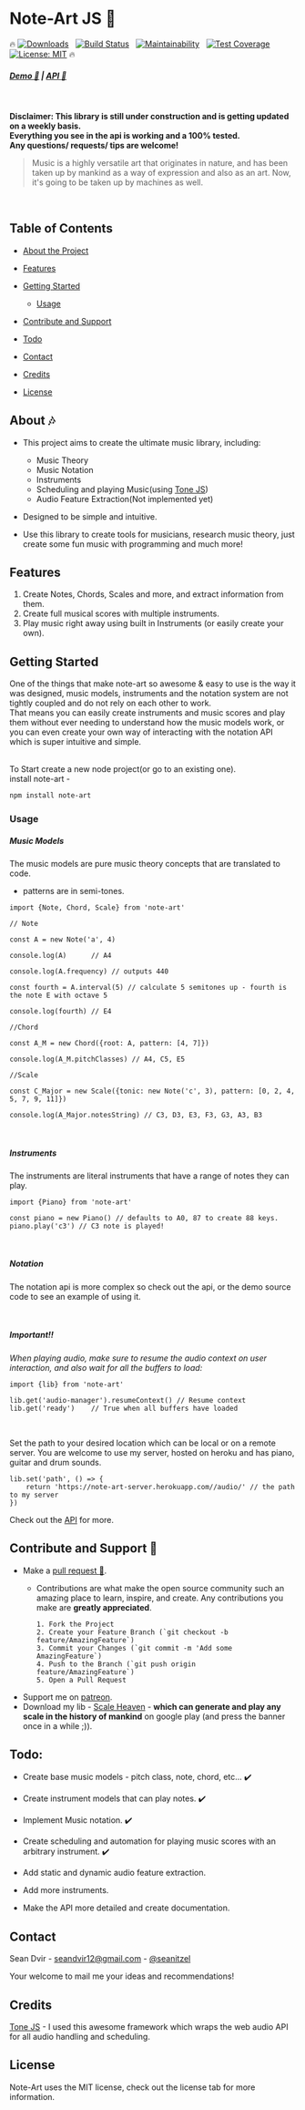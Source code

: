 # Note-Art JS :guitar:
:fire:
[![Downloads](https://img.shields.io/npm/dt/note-art.svg?style=flat-square)]()
&nbsp; [![Build Status](https://semaphoreci.com/api/v1/seanitzel/note-art/branches/master/shields_badge.svg)](https://semaphoreci.com/seanitzel/note-art)
&nbsp; [![Maintainability](https://api.codeclimate.com/v1/badges/0206283c6843673ea6d6/maintainability)](https://codeclimate.com/github/Seanitzel/Note-Art/maintainability)
&nbsp; [![Test Coverage](https://api.codeclimate.com/v1/badges/0206283c6843673ea6d6/test_coverage)](https://codeclimate.com/github/Seanitzel/Note-Art/test_coverage)
&nbsp; [![License: MIT](https://img.shields.io/badge/License-MIT-yellow.svg)](https://opensource.org/licenses/MIT)
:fire:
##### [Demo :musical_note:](https://note-art-demo.netlify.com/) | [API :blue_book:](https://note-art-docs.netlify.com/)
<br>

**Disclaimer: This library is still under construction and is getting updated on a weekly basis.
<br>Everything you see in the api is working and a 100% tested. <br>
Any questions/ requests/ tips are welcome!**

> Music is a highly versatile art that originates in nature, and has been taken up by mankind as a way of expression and also as an art.
> Now, it's going to be taken up by machines as well.
<br>

## Table of Contents

* [About the Project](#about)
* [Features](#features)
* [Getting Started](#getting-started)
  * [Usage](#usage)
  
* [Contribute and Support](#contribute-and-support)
* [Todo](#todo)
* [Contact](#contact)
* [Credits](#credits)
* [License](#license)


## About :notes:

* This project aims to create the ultimate music library, including:
   * Music Theory
   * Music Notation
   * Instruments
   * Scheduling and playing Music(using [Tone JS](https://tonejs.github.io/))
   * Audio Feature Extraction(Not implemented yet)

* Designed to be simple and intuitive.
* Use this library to create tools for musicians, research music theory, just create some fun music with programming and much more! 

## Features
1. Create Notes, Chords, Scales and more, and extract information from them.
2. Create full musical scores with multiple instruments.
3. Play music right away using built in Instruments (or easily create your own).

## Getting Started
One of the things that make note-art so awesome & easy to use is the way 
it was designed, music models, instruments and the notation system 
are not tightly coupled and do not rely on each other to work.<br>
That means you can easily create instruments and music scores and play them
without ever needing to understand how the music models work, or
you can even create your own way of interacting with the notation API 
which is super intuitive and simple.
<br>
<br>

To Start create a new node project(or go to an existing one).
<br>
install note-art -
``` bash
npm install note-art
```

### Usage

##### Music Models
The music models are pure music theory concepts that are translated to code.
* patterns are in semi-tones.
```
import {Note, Chord, Scale} from 'note-art'

// Note

const A = new Note('a', 4)

console.log(A)      // A4

console.log(A.frequency) // outputs 440

const fourth = A.interval(5) // calculate 5 semitones up - fourth is the note E with octave 5

console.log(fourth) // E4

//Chord

const A_M = new Chord({root: A, pattern: [4, 7]})

console.log(A_M.pitchClasses) // A4, C5, E5

//Scale

const C_Major = new Scale({tonic: new Note('c', 3), pattern: [0, 2, 4, 5, 7, 9, 11]})

console.log(A_Major.notesString) // C3, D3, E3, F3, G3, A3, B3
```
<br>

##### Instruments
The instruments are literal instruments that have a range of notes they can play.
```
import {Piano} from 'note-art'

const piano = new Piano() // defaults to A0, 87 to create 88 keys.
piano.play('c3') // C3 note is played!
```
<br>

##### Notation
The notation api is more complex so check out the api, or the demo source code to see an example of using it.

<br>

##### Important!!

*When playing audio, make sure to resume the audio context on user interaction, and also wait for all the buffers to load:*
```
import {lib} from 'note-art'

lib.get('audio-manager').resumeContext() // Resume context
lib.get('ready')    // True when all buffers have loaded
```

<br>

Set the path to your desired location which can be local or on a remote server.
You are welcome to use my server, hosted on heroku and has piano, guitar and drum sounds.
```
lib.set('path', () => {
    return 'https://note-art-server.herokuapp.com//audio/' // the path to my server
})
```

Check out the [API](https://note-art-docs.netlify.com/) for more.

## Contribute and Support :pray:
* Make a [pull request :avocado:](https://github.com/Seanitzel/Note-Art).
  * Contributions are what make the open source community such an amazing place to learn, inspire, and create. Any contributions you make are **greatly appreciated**.

        1. Fork the Project
        2. Create your Feature Branch (`git checkout -b feature/AmazingFeature`)
        3. Commit your Changes (`git commit -m 'Add some AmazingFeature`)
        4. Push to the Branch (`git push origin feature/AmazingFeature`)
        5. Open a Pull Request
        
* Support me on [patreon](https://www.patreon.com/Seanitzel).
* Download my lib - [Scale Heaven](https://play.google.com/store/apps/details?id=com.scales.scaleheaven) - **which can generate and play any scale in the history of mankind** on google play (and press the banner once in a while ;)).

## Todo:
* Create base music models - pitch class, note, chord, etc... :heavy_check_mark: 

* Create instrument models that can play notes.                :heavy_check_mark:
* Implement Music notation. :heavy_check_mark: 
* Create scheduling and automation for playing music scores with an arbitrary instrument. :heavy_check_mark: 
* Add static and dynamic audio feature extraction.
* Add more instruments.
* Make the API more detailed and create documentation.

## Contact
Sean Dvir - [seandvir12@gmail.com](seandvir12@gmail.com) - [@seanitzel](https://twitter.com/seanitzel) <br>

Your welcome to mail me your ideas and recommendations!<br>

## Credits
[Tone JS](https://tonejs.github.io/) - I used this awesome framework which wraps the web audio API for all audio handling and scheduling.

## License
Note-Art uses the MIT license, check out the license tab for more information.
